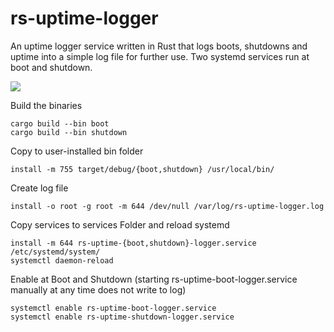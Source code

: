 # rs-uptime-logger
An uptime logger service written in Rust that logs boots, shutdowns and uptime into a simple log file for further use. Two systemd services run at boot and shutdown.
<p align="left">
  <a href="https://github.com/artonix101/rs-uptime-logger/blob/main/LICENSE">
    <img src="https://img.shields.io/github/license/artonix101/rs-uptime-logger" />
  </a>
</p>

Build the binaries
```
cargo build --bin boot
cargo build --bin shutdown
```
Copy to user-installed bin folder
```
install -m 755 target/debug/{boot,shutdown} /usr/local/bin/
```
Create log file
```
install -o root -g root -m 644 /dev/null /var/log/rs-uptime-logger.log
```
Copy services to services Folder and reload systemd
```
install -m 644 rs-uptime-{boot,shutdown}-logger.service /etc/systemd/system/
systemctl daemon-reload
```
Enable at Boot and Shutdown (starting rs-uptime-boot-logger.service manually at any time does not write to log)
```
systemctl enable rs-uptime-boot-logger.service
systemctl enable rs-uptime-shutdown-logger.service
```
